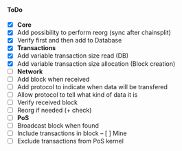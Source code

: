 #### ToDo
- [x] **Core**
- [x] Add possibility to perform reorg (sync after chainsplit)
- [x] Verify first and then add to Database
- [x] **Transactions**
- [x] Add variable transaction size read (DB)
- [x] Add variable transaction size allocation (Block creation)
- [ ] **Network**
- [ ] Add block when received
- [ ] Add protocol to indicate when data will be transfered
- [ ] Allow protocol to tell what kind of data it is
- [ ] Verify received block
- [ ] Reorg if needed (+ check)
- [ ] **PoS**
- [ ] Broadcast block when found
- [ ] Include transactions in block
– [ ] Mine
- [ ] Exclude transactions from PoS kernel
